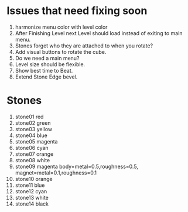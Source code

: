 # Issues that need fixing soon

1. harmonize menu color with level color
2. After Finishing Level next Level should load instead of exiting to main menu.
1. Stones forget who they are attached to when you rotate?
1. Add visual buttons to rotate the cube.
1. Do we need a main menu?
1. Level size should be flexible.
1. Show best time to Beat.
1. Extend Stone Edge bevel.

# Stones

1. stone01 red
1. stone02 green
1. stone03 yellow
1. stone04 blue
1. stone05 magenta
1. stone06 cyan
1. stone07 orange
1. stone08 white
1. stone09 magenta body=metal=0.5,roughness=0.5, magnet=metal=0.1,roughness=0.1
1. stone10 orange
1. stone11 blue
1. stone12 cyan
1. stone13 white
1. stone14 black
